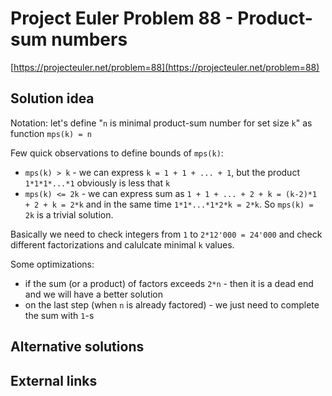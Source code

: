 # Project Euler Problem 88 - Product-sum numbers

[https://projecteuler.net/problem=88](https://projecteuler.net/problem=88)

## Solution idea

Notation: let's define "`n` is minimal product-sum number for set size `k`" as function `mps(k) = n`

Few quick observations to define bounds of `mps(k)`:
- `mps(k) > k` - we can express `k = 1 + 1 + ... + 1`, but the product `1*1*1*...*1` obviously is less that `k`
- `mps(k) <= 2k` - we can express sum as `1 + 1 + ... + 2 + k = (k-2)*1 + 2 + k = 2*k` and in the same time `1*1*...*1*2*k = 2*k`. So `mps(k) = 2k` is a trivial solution.

Basically we need to check integers from `1` to `2*12'000 = 24'000` and check different factorizations and calulcate minimal `k` values.

Some optimizations:
- if the sum (or a product) of factors exceeds `2*n` - then it is a dead end and we will have a better solution
- on the last step (when `n` is already factored) - we just need to complete the sum with `1`-s

## Alternative solutions

## External links
